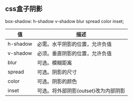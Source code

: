## css盒子阴影

box-shadow: h-shadow v-shadow blur spread color inset;

| 值       | 描述                                 |
| -------- | ------------------------------------ |
| h-shadow | 必需。水平阴影的位置，允许负值       |
| v-shadow | 必须。垂直阴影的位置，允许负值       |
| blur     | 可选。模糊距离                       |
| spread   | 可选。阴影的尺寸                     |
| color    | 可选。阴影的颜色                     |
| inset    | 可选。将外部阴影(outset)改为内部阴影 |

